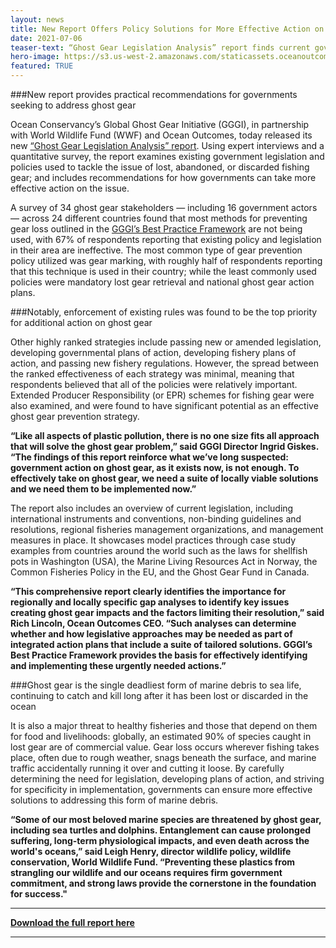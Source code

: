 ```yaml
---
layout: news
title: New Report Offers Policy Solutions for More Effective Action on Abandoned, Lost and Discarded Fishing Gear
date: 2021-07-06
teaser-text: “Ghost Gear Legislation Analysis” report finds current government action on ghost gear inadequate and provides practical recommendations to improve.
hero-image: https://s3.us-west-2.amazonaws.com/staticassets.oceanoutcomes.org/news+and+analysis/hero+images/ghost-gear-legislation-analysis-report-hero.jpg
featured: TRUE
---
```


###New report provides practical recommendations for governments seeking to address ghost gear

Ocean Conservancy’s Global Ghost Gear Initiative (GGGI), in partnership with World Wildlife Fund (WWF) and Ocean Outcomes, today released its new <a href="https://static1.squarespace.com/static/5b987b8689c172e29293593f/t/60e34e4af5f9156374d51507/1625509457644/GGGI-OC-WWF-O2-+LEGISLATION+ANALYSIS+REPORT.pdf" target="_blank">“Ghost Gear Legislation Analysis” report</a>. Using expert interviews and a quantitative survey, the report examines existing government legislation and policies used to tackle the issue of lost, abandoned, or discarded fishing gear; and includes recommendations for how governments can take more effective action on the issue. 

A survey of 34 ghost gear stakeholders — including 16 government actors — across 24 different countries found that most methods for preventing gear loss outlined in the <a href="https://static1.squarespace.com/static/5b987b8689c172e29293593f/t/60d61be6be869b1b19ce6439/1624644597410/GGGI+Best+Practice+Framework+for+the+Management+of+Fishing+Gear+%28C-BPF%29+2021+Update+-+FINAL.pdf" target="_blank">GGGI’s Best Practice Framework</a> are not being used, with 67% of respondents reporting that existing policy and legislation in their area are ineffective. The most common type of gear prevention policy utilized was gear marking, with roughly half of respondents reporting that this technique is used in their country; while the least commonly used policies were mandatory lost gear retrieval and national ghost gear action plans. 

###Notably, enforcement of existing rules was found to be the top priority for additional action on ghost gear

Other highly ranked strategies include passing new or amended legislation, developing governmental plans of action, developing fishery plans of action, and passing new fishery regulations. However, the spread between the ranked effectiveness of each strategy was minimal, meaning that respondents believed that all of the policies were relatively important. Extended Producer Responsibility (or EPR) schemes for fishing gear were also examined, and were found to have significant potential as an effective ghost gear prevention strategy. 

**“Like all aspects of plastic pollution, there is no one size fits all approach that will solve the ghost gear problem,” said GGGI Director Ingrid Giskes. “The findings of this report reinforce what we’ve long suspected: government action on ghost gear, as it exists now, is not enough. To effectively take on ghost gear, we need a suite of locally viable solutions and we need them to be implemented now.”**

The report also includes an overview of current legislation, including international instruments and conventions, non-binding guidelines and resolutions, regional fisheries management organizations, and management measures in place. It showcases model practices through case study examples from countries around the world such as the laws for shellfish pots in Washington (USA), the Marine Living Resources Act in Norway, the Common Fisheries Policy in the EU, and the Ghost Gear Fund in Canada.

**“This comprehensive report clearly identifies the importance for regionally and locally specific gap analyses to identify key issues creating ghost gear impacts and the factors limiting their resolution,” said Rich Lincoln, Ocean Outcomes CEO. “Such analyses can determine whether and how legislative approaches may be needed as part of integrated action plans that include a suite of tailored solutions. GGGI’s Best Practice Framework provides the basis for effectively identifying and implementing these urgently needed actions.”**

###Ghost gear is the single deadliest form of marine debris to sea life, continuing to catch and kill long after it has been lost or discarded in the ocean 

It is also a major threat to healthy fisheries and those that depend on them for food and livelihoods: globally, an estimated 90% of species caught in lost gear are of commercial value. Gear loss occurs wherever fishing takes place, often due to rough weather, snags beneath the surface, and marine traffic accidentally running it over and cutting it loose. By carefully determining the need for legislation, developing plans of action, and striving for specificity in implementation, governments can ensure more effective solutions to addressing this form of marine debris.

**“Some of our most beloved marine species are threatened by ghost gear, including sea turtles and dolphins. Entanglement can cause prolonged suffering, long-term physiological impacts, and even death across the world's oceans,” said Leigh Henry, director wildlife policy, wildlife conservation, World Wildlife Fund. “Preventing these plastics from strangling our wildlife and our oceans requires firm government commitment, and strong laws provide the cornerstone in the foundation for success."**

----

**<a href="https://static1.squarespace.com/static/5b987b8689c172e29293593f/t/60e34e4af5f9156374d51507/1625509457644/GGGI-OC-WWF-O2-+LEGISLATION+ANALYSIS+REPORT.pdf" target="_blank">Download the full report here</a>**

----
